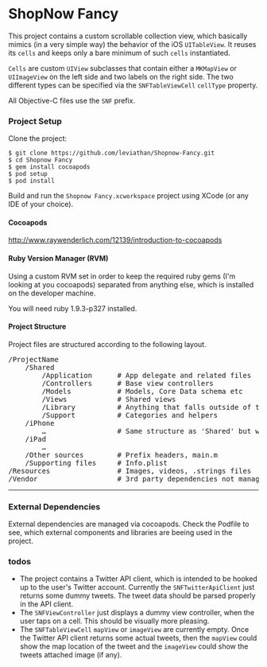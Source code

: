 ShopNow Fancy
====================

This project contains a custom scrollable collection view, which basically mimics (in a very simple way) the behavior of the iOS `UITableView`. It reuses its `cells` and keeps only a bare minimum of such `cells` instantiated.

`Cells` are custom `UIView` subclasses that contain either a `MKMapView` or `UIImageView` on the left side and two labels on the right side. The two different types can be specified via the `SNFTableViewCell` `cellType` property.

All Objective-C files use the `SNF` prefix.

### Project Setup

Clone the project:

	$ git clone https://github.com/leviathan/Shopnow-Fancy.git
	$ cd Shopnow Fancy
	$ gem install cocoapods
	$ pod setup
	$ pod install

Build and run the `Shopnow Fancy.xcworkspace` project using XCode (or any IDE of your choice).

#### Cocoapods

http://www.raywenderlich.com/12139/introduction-to-cocoapods

#### Ruby Version Manager (RVM)

Using a custom RVM set in order to keep the required ruby gems (I'm looking at you cocoapods) separated from anything else, which is installed on the developer machine.

You will need ruby 1.9.3-p327 installed.

#### Project Structure

Project files are structured according to the following layout.

<pre>
/ProjectName
    /Shared
        /Application      # App delegate and related files
        /Controllers      # Base view controllers
        /Models           # Models, Core Data schema etc
        /Views            # Shared views
        /Library          # Anything that falls outside of the MVC pattern
        /Support          # Categories and helpers
    /iPhone
        …                 # Same structure as 'Shared' but with interface specific classes
    /iPad
        …
    /Other sources        # Prefix headers, main.m
    /Supporting files     # Info.plist
/Resources                # Images, videos, .strings files
/Vendor                   # 3rd party dependencies not managed by CocoaPods
</pre>

***

### External Dependencies

External dependencies are managed via cocoapods. Check the Podfile to see, which external components and libraries are beeing used in the project.

### todos

- The project contains a Twitter API client, which is intended to be hooked up to the user's Twitter account. Currently the `SNFTwitterApiClient` just returns some dummy tweets. The tweet data should be parsed properly in the API client.
- The `SNFViewController` just displays a dummy view controller, when the user taps on a cell. This should be visually more pleasing.
- The `SNFTableViewCell` `mapView` or  `imageView` are currently empty. Once the Twitter API client returns some actual tweets, then the `mapView` could show the map location of the tweet and the `imageView` could show the tweets attached image (if any).









